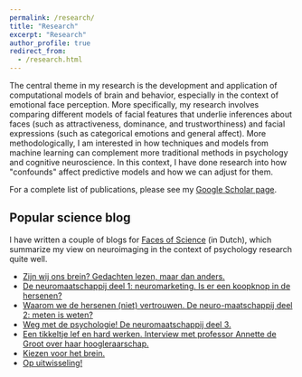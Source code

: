 ```yaml
---
permalink: /research/
title: "Research"
excerpt: "Research"
author_profile: true
redirect_from: 
  - /research.html
---
```


The central theme in my research is the development and application of computational models of brain and behavior, especially in the context of emotional face perception. More specifically, my research involves comparing different models of facial features that underlie inferences about faces (such as attractiveness, dominance, and trustworthiness) and facial expressions (such as categorical emotions and general affect). More methodologically, I am interested in how techniques and models from machine learning can complement more traditional methods in psychology and cognitive neuroscience. In this context, I have done research into how "confounds" affect predictive models and how we can adjust for them.

For a complete list of publications, please see my [Google Scholar page](https://scholar.google.com/citations?user=CfhrXA8AAAAJ&hl=en).

## Popular science blog
I have written a couple of blogs for [Faces of Science](https://www.nemokennislink.nl/facesofscience/wetenschappers/lukas-snoek/) (in Dutch), which summarize my view on neuroimaging in the context of psychology research quite well.

* [Zijn wij ons brein? Gedachten lezen, maar dan anders.](https://www.nemokennislink.nl/facesofscience/blogs/zijn-wij-ons-brein/)
* [De neuromaatschappij deel 1: neuromarketing. Is er een koopknop in de hersenen?](https://www.nemokennislink.nl/facesofscience/blogs/de-neuromaatschappij-deel-1-neuromarketing/)
* [Waarom we de hersenen (niet) vertrouwen. De neuro-maatschappij deel 2: meten is weten?](https://www.nemokennislink.nl/facesofscience/blogs/waarom-we-de-hersenen-niet-vertrouwen/)
* [Weg met de psychologie! De neuromaatschappij deel 3.](https://www.nemokennislink.nl/facesofscience/blogs/weg-met-de-psychologie/)
* [Een tikkeltje lef en hard werken. Interview met professor Annette de Groot over haar hoogleraarschap.](https://www.nemokennislink.nl/facesofscience/blogs/een-tikkeltje-lef-en-hard-werken/)
* [Kiezen voor het brein.](https://www.nemokennislink.nl/facesofscience/blogs/kiezen-voor-het-brein/)
* [Op uitwisseling!](https://www.nemokennislink.nl/facesofscience/blogs/op-uitwisseling/)
